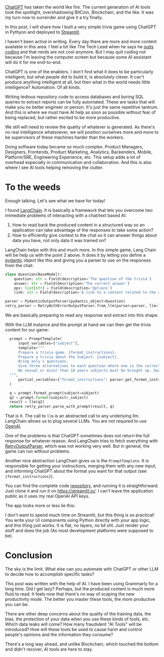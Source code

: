 [ChatGPT](https://chat-gpt.org/) has taken the world like fire. The current generation of AI tools took the spotlight, overshadowing BitCoin, Blockchain, and the like. It was my turn now to surrender and give it a try finally.

In this post, I will share how I built a very simple trivia game using ChatGPT in Pythyon and deployed to [Streamlit](https://streamlit.io/).

<!--more-->

I haven't been active in writing. Every day there are more and more content available in this area. I feel a bit like The Tech Lead when he says he [quits coding](https://www.youtube.com/watch?v=ab6xJ4E23VQ) and that nerds are not cool anymore. But I may quit coding not because I'm leaving the computer screen but because some AI assistant will do it for me end-to-end.

ChatGPT is one of the enablers. I don't find what it does to be particularly intelligent, but what people did to build it, is absolutely clever. It can't produce anything intelligent at all, but then what in the world needs little intelligence? Automation. Of all kinds.

Writing tedious repository code to access databases and boring SQL queries to extract reports can be fully automated. These are tasks that will make you no better engineer or person. It's just the same repetitive tantrum. And this is where we must have AI help as soon as possible without fear of being replaced, but rather excited to be more productive.

We still will need to review the quality of whatever is generated. As there's no real intelligence whatsoever, we will position ourselves more and more to be supervisors of these machines harder than the workers. 

Doing software today became so much complex. Product Managers, Designers, Frontends, Product Marketing, Analytics, Backenders, Mobile, Platform/SRE, Engineering Experience, etc. This setup adds a lot of overhead especially in communication and collaboration. And this is also where I see AI tools helping removing the clutter.

# To the weeds

Enough talking. Let's see what we have for today! 

I found [LangChain](https://python.langchain.com/en/latest/). It is basically a framework that lets you overcome two immediate problems of interacting with a chat/text based AI:

1. How to read back the produced content in a structured way so an application can take advantage of the responses to take some action?
1. How to efficiently give context to the chat so it can answer things about data you have, not only data it was trained on?

LangChain helps with this and much more. In this simple game, Lang Chain will be help us with the point 2 above. It does it by letting you define a [pydantic](https://docs.pydantic.dev/latest/) object like this and giving you a parser to use on the responses from the chat:

```python
class Question(BaseModel):
    question: str = Field(description='The question of the trivia')
    answer: str = Field(description='The correct answer')
    ops: list[str] = Field(description='Options')
    link: str = Field(description='A link to a content related to the answer')

parser = PydanticOutputParser(pydantic_object=Question)
retry_parser = RetryWithErrorOutputParser.from_llm(parser=parser, llm=llm)
```
We are basically preparing to read any response and extract into this shape.

With the LLM instance and the prompt at hand we can then get the trivia content for our game:

```python
  prompt = PromptTemplate(
      input_variables=["subject"],
      template="""
      Prepare a trivia game. {format_instructions}.
      Prepare a trivia about the Subject: {subject}.
      Bring only 1 questions. 
      Give three alternatives to each question where one is the correct. Keep answers as short as possible.
      No sexual or minor than 18 years subjects must be brought up. Questions in english only.
  """,
      partial_variables={"format_instructions": parser.get_format_instructions()}
  )

  q = prompt.format_prompt(subject=subject)
  q2 = prompt.format(subject=_subject)
  result = llm(q2)
  return retry_parser.parse_with_prompt(result, q)
```

That is it. The call to `llm` is an abstracted call to any underlying llm. LangChain allows us to plug several LLMs. You are not required to use [OpenAI](https://openai.com/). 

One of the problems is that ChatGPT sometimes does not return the full response for whatever reason. And LangChain tries to fetch everything with [RetryOutputParser](https://python.langchain.com/en/latest/modules/prompts/output_parsers/examples/retry.html), which was not working very well. But in general, the game can run without problems.

Another nice abstraction LangChain gives us is the `PromptTemplate`. It is responsible for getting your instructions, merging them with any new input, and informing ChatGPT about the format you want for that output (see `{format_instructions}`).

You can find the complete code [repository](https://github.com/paulosuzart/triviagpt), and running it is straightforward. Just clone it and run it on https://streamlit.io/. I can't leave the application public as it uses my real OpenAI API keys. 

The app looks more or less lie this:
<blockquote class="imgur-embed-pub" lang="en" data-id="a/RNRryV2" data-context="false" ><a href="//imgur.com/a/RNRryV2"></a></blockquote><script async src="//s.imgur.com/min/embed.js" charset="utf-8"></script>

I don't want to spend much time on Streamlit, but this thing is so practical! You write your UI components using Python directly with your app logic, and this thing just works. It is flat, no layers, no b*ll sh*t. Just render your stuff and does the job (As most development platforms were supposed to be).

# Conclusion
The sky is the limit. What else can you automate with ChatGPT or other LLM to decide how to accomplish specific tasks?

This post was written with the help of AI. I have been using Grammarly for a long time. Did I get lazy? Perhaps, but the produced content is much more fluid to read. It feels now that there's no way of scaping the new productivity mode. The better you master these tools, the more productive you can be.

There are other deep concerns about the quality of the training data, the bias, the protection of your data when you use these kinds of tools, etc. Which data leaks will come? How many fraudulent "AI Tools" will be introduced? How will these tools be used to cause harm and control people's opinions and the information they consume? 

There's a long way ahead, and unlike Blockchain, which touched the bottom and didn't recover, AI tools are here to stay.

